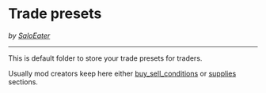 # Trade presets

_by [SaloEater](https://github.com/SaloEater)_
___

This is default folder to store your trade presets for traders.

Usually mod creators keep here either [buy_sell_conditions](../trade_generic.ltx.md#1-buy_condition) or [supplies](../trade_generic.ltx.md#3-buy_supplies) sections.